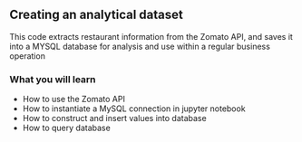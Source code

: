 ## Creating an analytical dataset
This code extracts restaurant information from the Zomato API, and
saves it into a MYSQL database for analysis and use within a regular
business operation

### What you will learn
* How to use the Zomato API
* How to instantiate a MySQL connection in jupyter notebook
* How to construct and insert values into database
* How to query database
